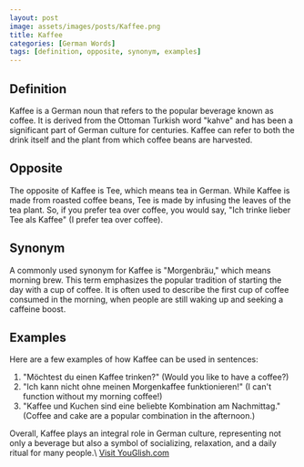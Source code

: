 ```yaml
---
layout: post
image: assets/images/posts/Kaffee.png
title: Kaffee
categories: [German Words]
tags: [definition, opposite, synonym, examples]
---
```


## Definition

Kaffee is a German noun that refers to the popular beverage known as coffee. It is derived from the Ottoman Turkish word "kahve" and has been a significant part of German culture for centuries. Kaffee can refer to both the drink itself and the plant from which coffee beans are harvested.

## Opposite

The opposite of Kaffee is Tee, which means tea in German. While Kaffee is made from roasted coffee beans, Tee is made by infusing the leaves of the tea plant. So, if you prefer tea over coffee, you would say, "Ich trinke lieber Tee als Kaffee" (I prefer tea over coffee).

## Synonym

A commonly used synonym for Kaffee is "Morgenbräu," which means morning brew. This term emphasizes the popular tradition of starting the day with a cup of coffee. It is often used to describe the first cup of coffee consumed in the morning, when people are still waking up and seeking a caffeine boost.

## Examples

Here are a few examples of how Kaffee can be used in sentences:

1. "Möchtest du einen Kaffee trinken?" (Would you like to have a coffee?)
2. "Ich kann nicht ohne meinen Morgenkaffee funktionieren!" (I can't function without my morning coffee!)
3. "Kaffee und Kuchen sind eine beliebte Kombination am Nachmittag." (Coffee and cake are a popular combination in the afternoon.)

Overall, Kaffee plays an integral role in German culture, representing not only a beverage but also a symbol of socializing, relaxation, and a daily ritual for many people.\ <a id="yg-widget-0" class="youglish-widget" data-query="Kaffee" data-lang="german" data-components="8412" data-auto-start="0" data-bkg-color="theme_light" data-title="How%20to%20pronounce%20Kaffee%20in%20German"  rel="nofollow" href="https://youglish.com">Visit YouGlish.com</a><script async src="https://youglish.com/public/emb/widget.js" charset="utf-8"></script>